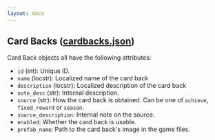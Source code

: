 ```yaml
---
layout: docs
---
```

## Card Backs ([cardbacks.json](https://api.hearthstonejson.com/v1/latest/enUS/cardbacks.json))

Card Back objects all have the following attributes:

* `id` (int): Unique ID.
* `name` (locstr): Localized name of the card back
* `description` (locstr): Localized description of the card back
* `note_desc` (str): Internal description.
* `source` (str): How the card back is obtained. Can be one of `achieve`,
  `fixed_reward` or `season`.
* `source_description`: Internal note on the source.
* `enabled`: Whether the card back is usable.
* `prefab_name`: Path to the card back's image in the game files.
